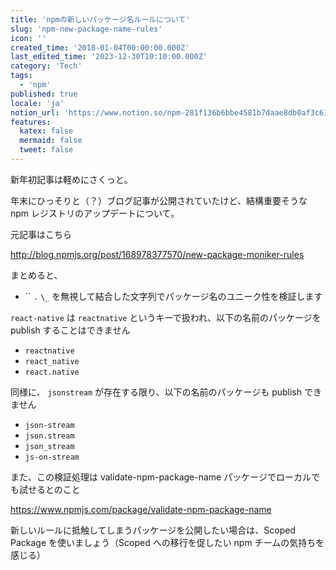 ```yaml
---
title: 'npmの新しいパッケージ名ルールについて'
slug: 'npm-new-package-name-rules'
icon: ''
created_time: '2018-01-04T00:00:00.000Z'
last_edited_time: '2023-12-30T10:10:00.000Z'
category: 'Tech'
tags:
  - 'npm'
published: true
locale: 'ja'
notion_url: 'https://www.notion.so/npm-281f136b6bbe4581b7daae8db0af3c61'
features:
  katex: false
  mermaid: false
  tweet: false
---
```


新年初記事は軽めにさくっと。

年末にひっそりと（？）ブログ記事が公開されていたけど、結構重要そうな npm レジストリのアップデートについて。

元記事はこちら

http://blog.npmjs.org/post/168978377570/new-package-moniker-rules

まとめると、

- `` `.` `\_` を無視して結合した文字列でパッケージ名のユニーク性を検証します

`react-native` は `reactnative` というキーで扱われ、以下の名前のパッケージを publish することはできません

- `reactnative`
- `react_native`
- `react.native`

同様に、 `jsonstream` が存在する限り、以下の名前のパッケージも publish できません

- `json-stream`
- `json.stream`
- `json_stream`
- `js-on-stream`

また、この検証処理は validate-npm-package-name パッケージでローカルでも試せるとのこと

https://www.npmjs.com/package/validate-npm-package-name

新しいルールに抵触してしまうパッケージを公開したい場合は、Scoped Package を使いましょう（Scoped への移行を促したい npm チームの気持ちを感じる）
